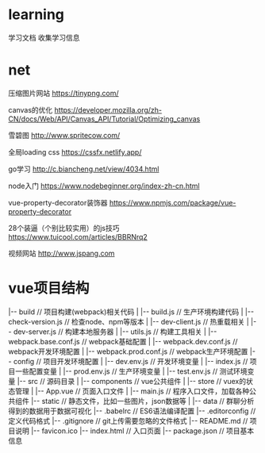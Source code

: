 # learning
学习文档 收集学习信息

# net
压缩图片网站 https://tinypng.com/

canvas的优化 https://developer.mozilla.org/zh-CN/docs/Web/API/Canvas_API/Tutorial/Optimizing_canvas

雪碧图 http://www.spritecow.com/

全局loading css https://cssfx.netlify.app/

go学习 http://c.biancheng.net/view/4034.html

node入门 https://www.nodebeginner.org/index-zh-cn.html

vue-property-decorator装饰器 https://www.npmjs.com/package/vue-property-decorator

28个装逼（个别比较实用）的js技巧 https://www.tuicool.com/articles/BBRNrq2

视频网站 http://www.jspang.com


# vue项目结构
|-- build                            // 项目构建(webpack)相关代码
|   |-- build.js                     // 生产环境构建代码
|   |-- check-version.js             // 检查node、npm等版本
|   |-- dev-client.js                // 热重载相关
|   |-- dev-server.js                // 构建本地服务器
|   |-- utils.js                     // 构建工具相关
|   |-- webpack.base.conf.js         // webpack基础配置
|   |-- webpack.dev.conf.js          // webpack开发环境配置
|   |-- webpack.prod.conf.js         // webpack生产环境配置
|-- config                           // 项目开发环境配置
|   |-- dev.env.js                   // 开发环境变量
|   |-- index.js                     // 项目一些配置变量
|   |-- prod.env.js                  // 生产环境变量
|   |-- test.env.js                  // 测试环境变量
|-- src                              // 源码目录
|   |-- components                     // vue公共组件
|   |-- store                          // vuex的状态管理
|   |-- App.vue                        // 页面入口文件
|   |-- main.js                        // 程序入口文件，加载各种公共组件
|-- static                           // 静态文件，比如一些图片，json数据等
|   |-- data                           // 群聊分析得到的数据用于数据可视化
|-- .babelrc                         // ES6语法编译配置
|-- .editorconfig                    // 定义代码格式
|-- .gitignore                       // git上传需要忽略的文件格式
|-- README.md                        // 项目说明
|-- favicon.ico 
|-- index.html                       // 入口页面
|-- package.json                     // 项目基本信息